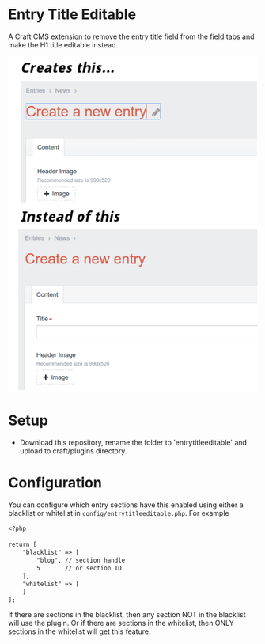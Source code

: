Entry Title Editable
====================

A Craft CMS extension to remove the entry title field from the field tabs and make the H1 title editable instead.

![Screenshot](https://github.com/hambrook/EntryTitleEditable/raw/master/screenshot.png)

Setup
====================

- Download this repository, rename the folder to 'entrytitleeditable' and upload to craft/plugins directory.

Configuration
====================

You can configure which entry sections have this enabled using either a blacklist or whitelist in `config/entrytitleeditable.php`. For example

    <?php

    return [
        "blacklist" => [
            "blog", // section handle
            5       // or section ID
        ],
        "whitelist" => [
        ]
    ];

If there are sections in the blacklist, then any section NOT in the blacklist will use the plugin. Or if there are sections in the whitelist, then ONLY sections in the whitelist will get this feature.
